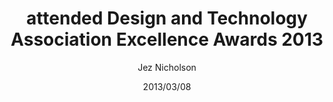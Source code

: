 ---
title: attended Design and Technology Association Excellence Awards 2013
date: 2013/03/08
tags: [events]
author: Jez Nicholson
---